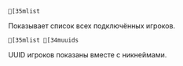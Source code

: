 ```ansi
[35mlist
```
Показывает список всех подключённых игроков.
```ansi
[35mlist [34muuids
```
UUID игроков показаны вместе с никнеймами.